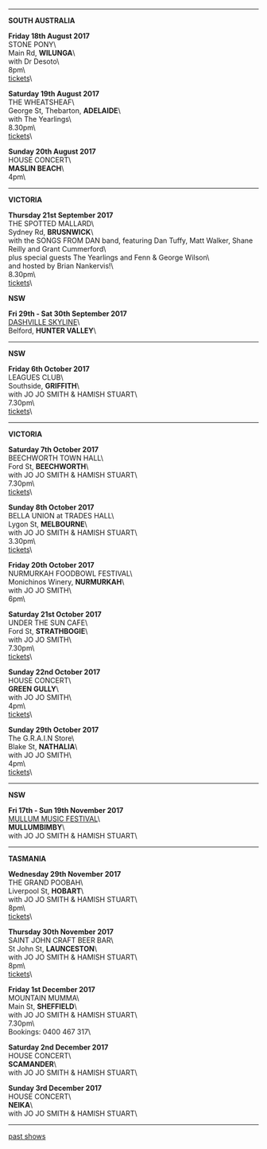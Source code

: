 * * * * *     

**SOUTH AUSTRALIA**     

**Friday 18th August 2017**\
STONE PONY\        
Main Rd, **WILUNGA**\   
with Dr Desoto\         
8pm\                 
[tickets](http://www.ticketebo.com.au/stonepony/aug-lucie-thorne-dr-desoto.html)\   

**Saturday 19th August 2017**\
THE WHEATSHEAF\        
George St, Thebarton, **ADELAIDE**\   
with The Yearlings\         
8.30pm\                 
[tickets](https://www.trybooking.com/book/event?eid=297166)\     
  
**Sunday 20th August 2017**\
HOUSE CONCERT\        
**MASLIN BEACH**\            
4pm\               

* * * * *     

**VICTORIA**     

**Thursday 21st September 2017**\
THE SPOTTED MALLARD\     
Sydney Rd, **BRUSNWICK**\            
with the SONGS FROM DAN band, featuring Dan Tuffy, Matt Walker, Shane Reilly and Grant Cummerford\    
plus special guests The Yearlings and Fenn & George Wilson\     
and hosted by Brian Nankervis!\     
8.30pm\     
[tickets](https://www.moshtix.com.au/v2/event/songs-from-dan/97333?ref=RSS_rss_mallard&skin=5395)\  

**NSW**     

**Fri 29th - Sat 30th September 2017**\
[DASHVILLE SKYLINE](http://dashville.com.au/skyline-2016/)\        
Belford, **HUNTER VALLEY**\           
     
* * * * *     

**NSW**     

**Friday 6th October 2017**\
LEAGUES CLUB\     
Southside, **GRIFFITH**\            
with JO JO SMITH & HAMISH STUART\    
7.30pm\     
[tickets](https://www.firstfridaylive.com.au)\  

* * * * *     

**VICTORIA**     

**Saturday 7th October 2017**\
BEECHWORTH TOWN HALL\     
Ford St, **BEECHWORTH**\            
with JO JO SMITH & HAMISH STUART\    
7.30pm\     
[tickets](https://www.trybooking.com/QJTA)\  

**Sunday 8th October 2017**\
BELLA UNION at TRADES HALL\     
Lygon St, **MELBOURNE**\            
with JO JO SMITH & HAMISH STUART\    
3.30pm\     
[tickets](https://www.bellaunion.com.au/event/1197)\  

**Friday 20th October 2017**\
NURMURKAH FOODBOWL FESTIVAL\     
Monichinos Winery, **NURMURKAH**\            
with JO JO SMITH\    
6pm\      

**Saturday 21st October 2017**\
UNDER THE SUN CAFE\     
Ford St, **STRATHBOGIE**\            
with JO JO SMITH\    
7.30pm\     
[tickets](https://www.trybooking.com/QJTJ)\    

**Sunday 22nd October 2017**\
HOUSE CONCERT\     
**GREEN GULLY**\            
with JO JO SMITH\    
4pm\     
[tickets](https://www.trybooking.com/QJTP)\  

**Sunday 29th October 2017**\
The G.R.A.I.N Store\     
Blake St, **NATHALIA**\            
with JO JO SMITH\    
4pm\     
[tickets](https://www.trybooking.com/QOLU)\    

* * * * *     

**NSW**     

**Fri 17th - Sun 19th November 2017**\
[MULLUM MUSIC FESTIVAL](http://www.mullummusicfestival.com)\        
**MULLUMBIMBY**\           
with JO JO SMITH & HAMISH STUART\    
     
* * * * *     

**TASMANIA**     

**Wednesday 29th November 2017**\
THE GRAND POOBAH\     
Liverpool St, **HOBART**\            
with JO JO SMITH & HAMISH STUART\    
8pm\     
[tickets](https://www.trybooking.com/QVME)\  

**Thursday 30th November 2017**\
SAINT JOHN CRAFT BEER BAR\     
St John St, **LAUNCESTON**\            
with JO JO SMITH & HAMISH STUART\    
8pm\     
[tickets](https://www.trybooking.com/QVMX)\  

**Friday 1st December 2017**\
MOUNTAIN MUMMA\     
Main St, **SHEFFIELD**\            
with JO JO SMITH & HAMISH STUART\    
7.30pm\     
Bookings: 0400 467 317\  

**Saturday 2nd December 2017**\
HOUSE CONCERT\     
**SCAMANDER**\            
with JO JO SMITH & HAMISH STUART\    
   
**Sunday 3rd December 2017**\
HOUSE CONCERT\     
**NEIKA**\            
with JO JO SMITH & HAMISH STUART\    

* * * * *     

[past shows](?p=shows/archive/)